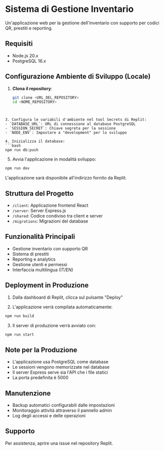 
# Sistema di Gestione Inventario

Un'applicazione web per la gestione dell'inventario con supporto per codici QR, prestiti e reporting.

## Requisiti

- Node.js 20.x
- PostgreSQL 16.x

## Configurazione Ambiente di Sviluppo (Locale)

1. **Clona il repository**:
   ```bash
   git clone <URL_DEL_REPOSITORY>
   cd <NOME_REPOSITORY>
  ```


3. Configura le variabili d'ambiente nel tool Secrets di Replit:
- `DATABASE_URL`: URL di connessione al database PostgreSQL
- `SESSION_SECRET`: Chiave segreta per la sessione
- `NODE_ENV`: Impostare a "development" per lo sviluppo

4. Inizializza il database:
```bash
npm run db:push
```

5. Avvia l'applicazione in modalità sviluppo:
```bash
npm run dev
```

L'applicazione sarà disponibile all'indirizzo fornito da Replit.

## Struttura del Progetto

- `/client`: Applicazione frontend React
- `/server`: Server Express.js
- `/shared`: Codice condiviso tra client e server
- `/migrations`: Migrazioni del database

## Funzionalità Principali

- Gestione inventario con supporto QR
- Sistema di prestiti
- Reporting e analytics
- Gestione utenti e permessi
- Interfaccia multilingua (IT/EN)

## Deployment in Produzione

1. Dalla dashboard di Replit, clicca sul pulsante "Deploy"

2. L'applicazione verrà compilata automaticamente:
```bash
npm run build
```

3. Il server di produzione verrà avviato con:
```bash
npm run start
```

## Note per la Produzione

- L'applicazione usa PostgreSQL come database
- Le sessioni vengono memorizzate nel database
- Il server Express serve sia l'API che i file statici
- La porta predefinita è 5000

## Manutenzione

- Backup automatici configurabili dalle impostazioni
- Monitoraggio attività attraverso il pannello admin
- Log degli accessi e delle operazioni

## Supporto

Per assistenza, aprire una issue nel repository Replit.
